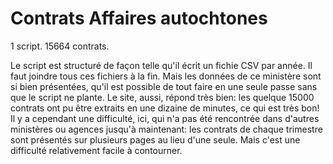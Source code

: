 Contrats Affaires autochtones
=====

1 script.
15664 contrats.

Le script est structuré de façon telle qu'il écrit un fichie CSV par année. Il faut joindre tous ces fichiers à la fin. Mais les données de ce ministère sont si bien présentées, qu'il est possible de tout faire en une seule passe sans que le script ne plante.
Le site, aussi, répond très bien: les quelque 15000 contrats ont pu être extraits en une dizaine de minutes, ce qui est très bon!
Il y a cependant une difficulté, ici, qui n'a pas été rencontrée dans d'autres ministères ou agences jusqu'à maintenant: les contrats de chaque trimestre sont présentés sur plusieurs pages au lieu d'une seule. Mais c'est une difficulté relativement facile à contourner.
